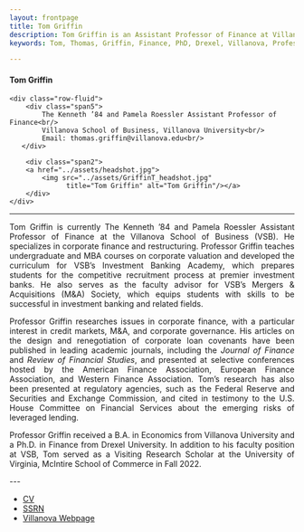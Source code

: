 ```yaml
---
layout: frontpage
title: Tom Griffin
description: Tom Griffin is an Assistant Professor of Finance at Villanova University
keywords: Tom, Thomas, Griffin, Finance, PhD, Drexel, Villanova, Professor

---
```

<div class="container">
<h4><a name="contact"></a>Tom Griffin</h4>

    <div class="row-fluid">
        <div class="span5">
            The Kenneth ’84 and Pamela Roessler Assistant Professor of Finance<br/>
            Villanova School of Business, Villanova University<br/>
            Email: thomas.griffin@villanova.edu<br/>
       </div>
       
        <div class="span2">
        <a href="../assets/headshot.jpg">
            <img src="../assets/GriffinT_headshot.jpg"
                  title="Tom Griffin" alt="Tom Griffin"/></a>
        </div>
    </div>
</div>

---
<div align="justify"> 
    
<p>Tom Griffin is currently The Kenneth ’84 and Pamela Roessler Assistant Professor of Finance at the Villanova School of Business (VSB). He specializes in corporate finance and restructuring. Professor Griffin teaches undergraduate and MBA courses on corporate valuation and developed the curriculum for VSB’s Investment Banking Academy, which prepares students for the competitive recruitment process at premier investment banks. He also serves as the faculty advisor for VSB’s Mergers & Acquisitions (M&A) Society, which equips students with skills to be successful in investment banking and related fields. </p>

<p>Professor Griffin researches issues in corporate finance, with a particular interest in credit markets, M&A, and corporate governance. His articles on the design and renegotiation of corporate loan covenants have been published in leading academic journals, including the <i>Journal of Finance</i> and <i>Review of Financial Studies</i>, and presented at selective conferences hosted by the American Finance Association, European Finance Association, and Western Finance Association. Tom’s research has also been presented at regulatory agencies, such as the Federal Reserve and Securities and Exchange Commission, and cited in testimony to the U.S. House Committee on Financial Services about the emerging risks of leveraged lending. </p>

<p>Professor Griffin received a B.A. in Economics from Villanova University and a Ph.D. in Finance from Drexel University. In addition to his faculty position at VSB, Tom served as a Visiting Research Scholar at the University of Virginia, McIntire School of Commerce in Fall 2022.</p>

</div>
---
<div class="navbar">
  <div class="navbar-inner">
      <ul class="nav">
          <li><a href="{{ BASE_PATH }}/assets/GriffinT_CV.pdf">CV</a></li>
          <li><a href="https://papers.ssrn.com/sol3/cf_dev/AbsByAuth.cfm?per_id=2172098">SSRN</a></li>
          <li><a href="https://www1.villanova.edu/university/business/faculty-and-research/faculty-by-department/biodetail.html?mail=thomas.griffin@villanova.edu&xsl=bio_long">Villanova Webpage</a></li>
      </ul>
  </div>
</div>
